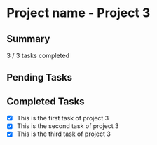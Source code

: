 # Project name - Project 3 

## Summary

3 / 3 tasks completed

## Pending Tasks



## Completed Tasks

- [x] This is the first task of project 3
- [x] This is the second task of project 3
- [x] This is the third task of project 3